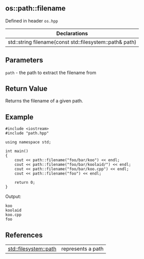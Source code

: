 ## os::path::filename
Defined in header `os.hpp`

| Declarations |
| --- |
| std::string filename(const std::filesystem::path& path) |

## Parameters
`path` - the path to extract the filename from

## Return Value
Returns the filename of a given path.

## Example
```
#include <iostream>
#include "path.hpp"

using namespace std;

int main()
{
    cout << path::filename("foo/bar/koo") << endl;
    cout << path::filename("foo/bar/koolaid/") << endl;
    cout << path::filename("foo/bar/koo.cpp") << endl;
    cout << path::filename("foo") << endl;

    return 0;
}
```
Output:
```
koo
koolaid
koo.cpp
foo
```

## References
| | |
| --- | --- |
| [std::filesystem::path](https://en.cppreference.com/w/cpp/filesystem/path) | represents a path |